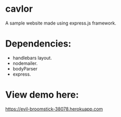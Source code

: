 # cavlor
A sample website made using express.js framework.

# Dependencies:
- handlebars layout.
- nodemailer.
- bodyParser
- express.

# View demo here:
https://evil-broomstick-38078.herokuapp.com

